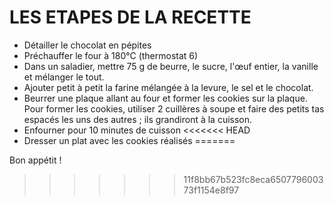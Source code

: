 # LES ETAPES DE LA RECETTE

- Détailler le chocolat en pépites
- Préchauffer le four à 180°C (thermostat 6)
- Dans un saladier, mettre 75 g de beurre, le sucre, l'œuf entier, la vanille et mélanger le tout.
- Ajouter petit à petit la farine mélangée à la levure, le sel et le chocolat.
- Beurrer une plaque allant au four et former les cookies sur la plaque. Pour former les cookies, utiliser 2 cuillères à soupe et faire des petits tas espacés les uns des autres ; ils grandiront à la cuisson.
- Enfourner pour 10 minutes de cuisson
<<<<<<< HEAD
- Dresser un plat avec les cookies réalisés
=======

Bon appétit !
>>>>>>> 11f8bb67b523fc8eca650779600373f1154e8f97

